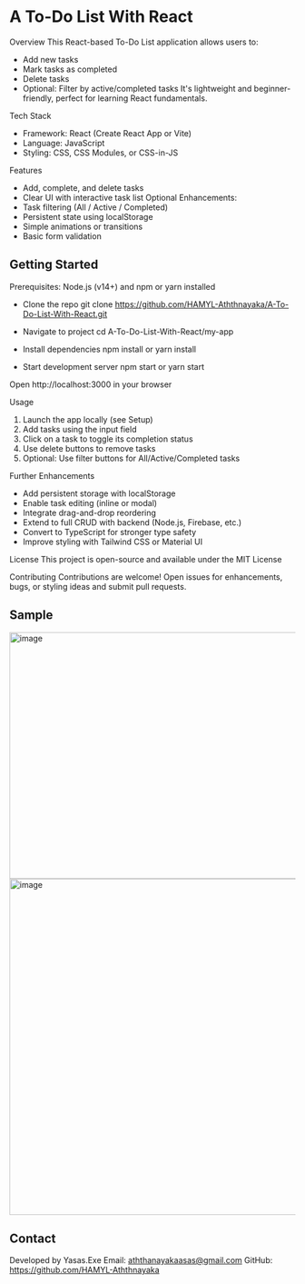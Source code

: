 # A To-Do List With React

Overview
This React-based To-Do List application allows users to:
- Add new tasks
- Mark tasks as completed
- Delete tasks
- Optional: Filter by active/completed tasks
It's lightweight and beginner-friendly, perfect for learning React fundamentals.

Tech Stack
- Framework: React (Create React App or Vite)
- Language: JavaScript
- Styling: CSS, CSS Modules, or CSS-in-JS

Features
- Add, complete, and delete tasks
- Clear UI with interactive task list
Optional Enhancements:
- Task filtering (All / Active / Completed)
- Persistent state using localStorage
- Simple animations or transitions
- Basic form validation

## Getting Started

Prerequisites: Node.js (v14+) and npm or yarn installed

- Clone the repo
git clone https://github.com/HAMYL-Aththnayaka/A-To-Do-List-With-React.git

- Navigate to project
cd A-To-Do-List-With-React/my-app

- Install dependencies
npm install
 or
yarn install

- Start development server
npm start
 or
yarn start

Open http://localhost:3000 in your browser

Usage
1. Launch the app locally (see Setup)
2. Add tasks using the input field
3. Click on a task to toggle its completion status
4. Use delete buttons to remove tasks
5. Optional: Use filter buttons for All/Active/Completed tasks

Further Enhancements
- Add persistent storage with localStorage
- Enable task editing (inline or modal)
- Integrate drag-and-drop reordering
- Extend to full CRUD with backend (Node.js, Firebase, etc.)
- Convert to TypeScript for stronger type safety
- Improve styling with Tailwind CSS or Material UI

License
This project is open-source and available under the MIT License

Contributing
Contributions are welcome!
Open issues for enhancements, bugs, or styling ideas and submit pull requests.

## Sample 
<img width="686" height="434" alt="image" src="https://github.com/user-attachments/assets/a08bc751-5e9f-4563-9889-9e83cf278fc0" />

<img width="672" height="592" alt="image" src="https://github.com/user-attachments/assets/91baf592-0745-4c08-9846-e8db34f20411" />

## Contact
Developed by Yasas.Exe
Email: aththanayakaasas@gmail.com
GitHub: https://github.com/HAMYL-Aththnayaka
